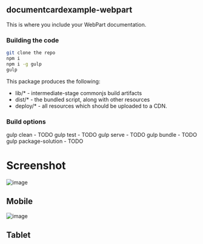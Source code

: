 ## documentcardexample-webpart

This is where you include your WebPart documentation.

### Building the code

```bash
git clone the repo
npm i
npm i -g gulp
gulp
```

This package produces the following:

* lib/* - intermediate-stage commonjs build artifacts
* dist/* - the bundled script, along with other resources
* deploy/* - all resources which should be uploaded to a CDN.

### Build options

gulp clean - TODO
gulp test - TODO
gulp serve - TODO
gulp bundle - TODO
gulp package-solution - TODO

# Screenshot
![image](https://user-images.githubusercontent.com/19554935/52171131-57186300-2725-11e9-930d-e9a05624385f.png)
## Mobile
![image](https://user-images.githubusercontent.com/19554935/52171164-f6d5f100-2725-11e9-9063-781e80675640.png)
## Tablet
